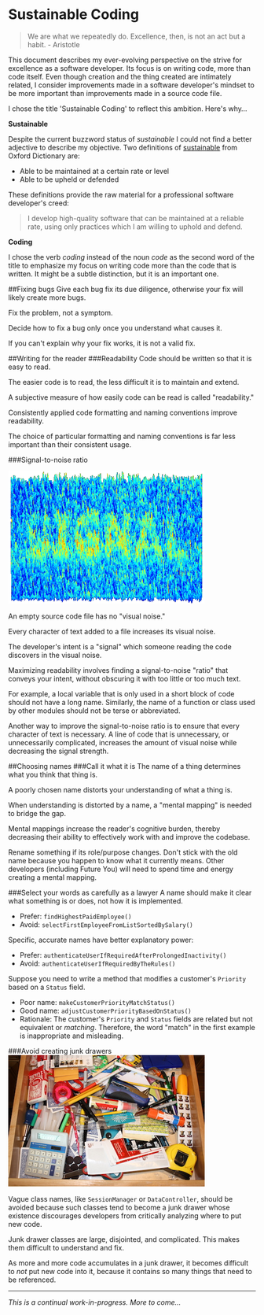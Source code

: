 # Sustainable Coding

> We are what we repeatedly do. Excellence, then, is not an act but a habit. - Aristotle

This document describes my ever-evolving perspective on the strive for excellence as a software developer. Its focus is on writing code, more than code itself. Even though creation and the thing created are intimately related, I consider improvements made in a software developer's mindset to be more important than improvements made in a source code file.

I chose the title 'Sustainable Coding' to reflect this ambition. Here's why…

**Sustainable**

Despite the current buzzword status of *sustainable* I could not find a better adjective to describe my objective. Two definitions of [sustainable](http://www.oxforddictionaries.com/us/definition/american_english/sustainable) from Oxford Dictionary are:
- Able to be maintained at a certain rate or level
- Able to be upheld or defended

These definitions provide the raw material for a professional software developer's creed: 

> I develop high-quality software that can be maintained at a reliable rate, using only practices which I am willing to uphold and defend.

**Coding**

I chose the verb *coding* instead of the noun *code* as the second word of the title to emphasize my focus on writing code more than the code that is written. It might be a subtle distinction, but it is an important one.

##Fixing bugs
Give each bug fix its due diligence, otherwise your fix will likely create more bugs.

Fix the problem, not a symptom.

Decide how to fix a bug only once you understand what causes it.

If you can't explain why your fix works, it is not a valid fix.

##Writing for the reader
###Readability
Code should be written so that it is easy to read.

The easier code is to read, the less difficult it is to maintain and extend.

A subjective measure of how easily code can be read is called "readability."

Consistently applied code formatting and naming conventions improve readability.

The choice of particular formatting and naming conventions is far less important than their consistent usage.

###Signal-to-noise ratio

![Signal in the noise](/images/signal-to-noise.png)

An empty source code file has no "visual noise."

Every character of text added to a file increases its visual noise.

The developer's intent is a "signal" which someone reading the code discovers in the visual noise.

Maximizing readability involves finding a signal-to-noise "ratio" that conveys your intent, without obscuring it with too little or too much text.

For example, a local variable that is only used in a short block of code should not have a long name. Similarly, the name of a function or class used by other modules should not be terse or abbreviated.

Another way to improve the signal-to-noise ratio is to ensure that every character of text is necessary. A line of code that is unnecessary, or unnecessarily complicated, increases the amount of visual noise while decreasing the signal strength.

##Choosing names
###Call it what it is
The name of a thing determines what you think that thing is. 

A poorly chosen name distorts your understanding of what a thing is.

When understanding is distorted by a name, a "mental mapping" is needed to bridge the gap.

Mental mappings increase the reader's cognitive burden, thereby decreasing their ability to effectively work with and improve the codebase.

Rename something if its role/purpose changes. Don't stick with the old name because you happen to know what it currently means. Other developers (including Future You) will need to spend time and energy creating a mental mapping.

###Select your words as carefully as a lawyer
A name should make it clear what something is or does, not how it is implemented.
- Prefer: `findHighestPaidEmployee()`
- Avoid: `selectFirstEmployeeFromListSortedBySalary()`

Specific, accurate names have better explanatory power:
- Prefer: `authenticateUserIfRequiredAfterProlongedInactivity()`
- Avoid: `authenticateUserIfRequiredByTheRules()`

Suppose you need to write a method that modifies a customer's `Priority` based on a `Status` field. 
- Poor name: `makeCustomerPriorityMatchStatus()` 
- Good name: `adjustCustomerPriorityBasedOnStatus()` 
- Rationale: The customer's `Priority` and `Status` fields are related but not equivalent or *matching*. Therefore, the word "match" in the first example is inappropriate and misleading.

###Avoid creating junk drawers
![Junk drawer](images/junk-drawer.png)

Vague class names, like `SessionManager` or `DataController`, should be avoided because such classes tend to become a junk drawer whose existence discourages developers from critically analyzing where to put new code. 

Junk drawer classes are large, disjointed, and complicated. This makes them difficult to understand and fix.

As more and more code accumulates in a junk drawer, it becomes difficult to *not* put new code into it, because it contains so many things that need to be referenced.

---

*This is a continual work-in-progress. More to come…*
